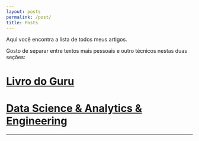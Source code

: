 ```yaml
---
layout: posts
permalink: /post/
title: Posts
---
```


Aqui você encontra a lista de todos meus artigos.

Gosto de separar entre textos mais pessoais e outro técnicos nestas duas seções:

# [Livro do Guru](/livro_do_guru)

# [Data Science & Analytics & Engineering](/data)

----